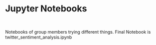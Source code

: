 <strong><h1>Jupyter Notebooks</h1></strong><br>


Notebooks of group members trying different things.
Final Notebook is twitter_sentiment_analysis.ipynb
